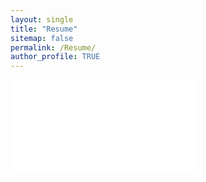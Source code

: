 ```yaml
---
layout: single
title: "Resume"
sitemap: false
permalink: /Resume/
author_profile: TRUE
---
```


<embed src="zharris003.github.io/zoeharrison.github.io/docs/assets/resume.pdf" type="application/pdf" />

